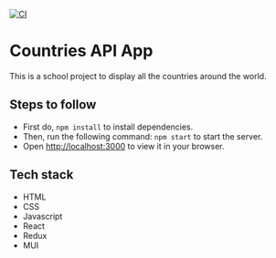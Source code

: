 [![CI](https://github.com/LinhLe2307/Countries_API_React/actions/workflows/main.yml/badge.svg)](https://github.com/LinhLe2307/Countries_API_React/actions/workflows/main.yml)

# Countries API App
This is a school project to display all the countries around the world. 

## Steps to follow
- First do, `npm install` to install dependencies.
- Then, run the following command: `npm start` to start the server.
- Open [http://localhost:3000](http://localhost:3000) to view it in your browser.

## Tech stack
- HTML
- CSS
- Javascript
- React
- Redux
- MUI
